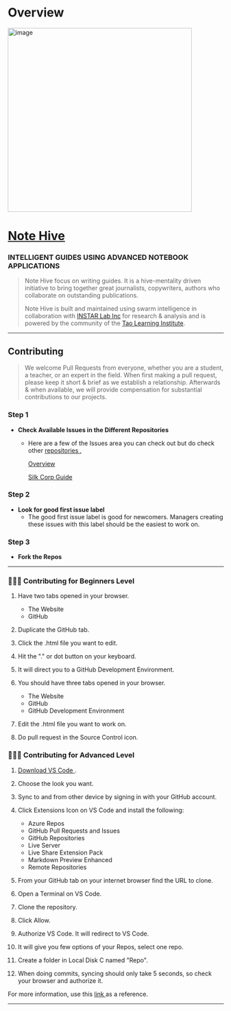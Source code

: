 # Overview
<img width="429" alt="image" src="https://user-images.githubusercontent.com/61100293/205363642-d8fc5392-0ea5-4894-9db9-8b8ba20013c1.png">

# <a href="https://notehive.org" target="_blank">Note Hive</a>
### INTELLIGENT GUIDES USING ADVANCED NOTEBOOK APPLICATIONS

> Note Hive focus on writing guides. It is a hive-mentality driven initiative to bring together great journalists, copywriters, authors who collaborate on outstanding publications.
>
> Note Hive is built and maintained using swarm intelligence in collaboration with <a href="https://instarlab.org" target="_blank">INSTAR Lab Inc</a> for research &amp; analysis and is powered by the community of the <a href="https://taolearning.org" target="_blank">Tao Learning Institute</a>.

---

## Contributing
> We welcome Pull Requests from everyone, whether you are a student, a teacher, or an expert in the field. When first making a pull request, please keep it short &amp; brief as we establish a relationship. Afterwards &amp; when available, we will provide compensation for substantial contributions to our projects. 

### Step 1

- **Check Available Issues in the Different Repositories**
    - Here are a few of the Issues area you can check out but do check other <a href="https://github.com/orgs/Note-Hive/repositories" target="_blank"> repositories </a>,
      
      <a href="https://github.com/Note-Hive/Overview/issues" target="_blank"> Overview </a>
      
      <a href="https://github.com/Note-Hive/Silk-Corp-Guide/issues" target="_blank"> Silk Corp Guide </a>


### Step 2

- **Look for good first issue label**
    - The good first issue label is good for newcomers. Managers creating these issues with this label should be the easiest to work on.


### Step 3
- **Fork the Repos**

---

### 🔨🔨🔨 Contributing for Beginners Level
   1. Have two tabs opened in your browser.
      - The Website
      - GitHub
      
   3. Duplicate the GitHub tab.
   4. Click the .html file you want to edit.
   5. Hit the "." or dot button on your keyboard.
   6. It will direct you to a GitHub Development Environment.
   7. You should have three tabs opened in your browser.
      - The Website
      - GitHub
      - GitHub Development Environment
   	
   8. Edit the .html file you want to work on.
   9. Do pull request in the Source Control icon.


### 🔨🔨🔨 Contributing for Advanced Level
   1. <a href="https://code.visualstudio.com/insiders/" target="_blank"> Download VS Code </a>.
   2. Choose the look you want.
   3. Sync to and from other device by signing in with your GitHub account.		
   4. Click Extensions Icon on VS Code and install the following:
      - Azure Repos
      - GitHub Pull Requests and Issues
      - GitHub Repositories
      - Live Server
      - Live Share Extension  Pack
      - Markdown Preview Enhanced
      - Remote Repositories
   
   6. From your GitHub tab on your internet browser find the URL to clone.
   7. Open a Terminal on VS Code.
   8. Clone the repository.
   9. Click Allow.
   10. Authorize VS Code.  It will redirect to VS Code.
   11. It will give you few options of your Repos, select one repo.
   12. Create a folder in Local Disk C named "Repo".
   13. When doing commits, syncing should only take 5 seconds, so check your browser and authorize it.
   
   For more information, use this <a href="https://github.com/firstcontributions/first-contributions" target="_blank"> link </a> as a reference.

    
---
